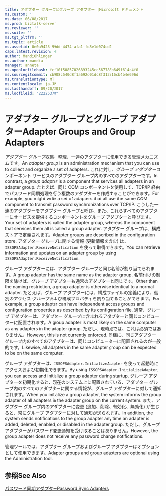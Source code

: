 ```yaml
---
title: アダプター グループとグループ アダプター |Microsoft ドキュメント
ms.custom: ''
ms.date: 06/08/2017
ms.prod: biztalk-server
ms.reviewer: ''
ms.suite: ''
ms.tgt_pltfrm: ''
ms.topic: article
ms.assetid: 0e0a9423-99dd-4474-afa1-fd8e1d074cd1
caps.latest.revision: 4
author: MandiOhlinger
ms.author: mandia
manager: anneta
ms.openlocfilehash: fcf10f50857026893245cc567783b649f614c4f0
ms.sourcegitcommit: cb908c540d8f1a692d01dc8f313e16cb4b4e696d
ms.translationtype: MT
ms.contentlocale: ja-JP
ms.lasthandoff: 09/20/2017
ms.locfileid: "22225378"
---
```

# <a name="adapter-groups-and-group-adapters"></a><span data-ttu-id="70837-102">アダプター グループとグループ アダプター</span><span class="sxs-lookup"><span data-stu-id="70837-102">Adapter Groups and Group Adapters</span></span>
<span data-ttu-id="70837-103">*アダプター グループ*収集、整理、一連のアダプターに使用できる管理メカニズムです。</span><span class="sxs-lookup"><span data-stu-id="70837-103">An *adapter group* is an administration mechanism that you can use to collect and organize a set of adapters.</span></span> <span data-ttu-id="70837-104">これに対し、*グループ アダプター*コンポーネント サービスのアダプター グループ内のすべてのアダプターです。</span><span class="sxs-lookup"><span data-stu-id="70837-104">In contrast, a *group adapter* is a component that services all adapters in an adapter group.</span></span> <span data-ttu-id="70837-105">たとえば、同じ COM コンポーネントを使用して、TCP/IP 経由でパスワード同期処理を行う複数のアダプターを作成することができます。</span><span class="sxs-lookup"><span data-stu-id="70837-105">For example, you might write a set of adapters that all use the same COM component to transmit password synchronizations over TCP/IP.</span></span> <span data-ttu-id="70837-106">こうした一連のアダプターをアダプター グループと呼び、また、これらすべてのアダプターにサービスを提供するコンポーネントをグループ アダプターと呼びます。</span><span class="sxs-lookup"><span data-stu-id="70837-106">Your set of adapters is called the adapter group, whereas the component that services them all is called a group adapter.</span></span> <span data-ttu-id="70837-107">アダプター グループは、構成ストアで定義されます。</span><span class="sxs-lookup"><span data-stu-id="70837-107">Adapter groups are described in the configuration store.</span></span> <span data-ttu-id="70837-108">アダプター グループに関する情報 (更新情報を含む) は、`ISSOPSAdapter.ReceiveNotification` を使って取得できます。</span><span class="sxs-lookup"><span data-stu-id="70837-108">You can retrieve information and updates on an adapter group by using `ISSOPSAdapter.ReceiveNotification`.</span></span>  
  
 <span data-ttu-id="70837-109">グループ アダプターには、アダプター グループと同じ名前が割り当てられます。</span><span class="sxs-lookup"><span data-stu-id="70837-109">A group adapter has the same name as the adapter group.</span></span> <span data-ttu-id="70837-110">名前付けの制限を除けば、グループ アダプターも通常のアダプターと同じです。</span><span class="sxs-lookup"><span data-stu-id="70837-110">Other than the naming restriction, a group adapter is otherwise identical to a normal adapter.</span></span> <span data-ttu-id="70837-111">たとえば、グループ アダプターには、構成ファイルの定義により、個別のアクセス グループおよび構成プロパティを割り当てることができます。</span><span class="sxs-lookup"><span data-stu-id="70837-111">For example, a group adapter can have independent access groups and configuration properties, as described by its configuration file.</span></span> <span data-ttu-id="70837-112">通常、グループ アダプターは、アダプター グループに含まれるアダプターと同じコンピューターに配置されます。</span><span class="sxs-lookup"><span data-stu-id="70837-112">A group adapter is most likely on the same computer as any adapters in the adapter group.</span></span> <span data-ttu-id="70837-113">ただし、現時点では、これは必須ではありません。</span><span class="sxs-lookup"><span data-stu-id="70837-113">However, this is not currently enforced.</span></span> <span data-ttu-id="70837-114">同様に、同じアダプター グループ内のすべてのアダプターは、同じコンピューターに配置されるのが一般的です。</span><span class="sxs-lookup"><span data-stu-id="70837-114">Likewise, all adapters in the same adapter group can be expected to be on the same computer.</span></span>  
  
 <span data-ttu-id="70837-115">グループ アダプターは、`ISSOPSAdapter.InitializeAdapter` を使って起動時にアクセスおよび初期化できます。</span><span class="sxs-lookup"><span data-stu-id="70837-115">By using `ISSOPSAdapter.InitializeAdapter`, you can access and initialize a group adapter during startup.</span></span> <span data-ttu-id="70837-116">グループ アダプターを初期化すると、現在のシステム上に配置されている、アダプター グループ内のすべてのアダプターに関する情報が、グループ アダプターに対して通知されます。</span><span class="sxs-lookup"><span data-stu-id="70837-116">When you initialize a group adapter, the system informs the group adapter of all adapters in the adapter group on the current system.</span></span> <span data-ttu-id="70837-117">また、アダプター グループ内のアダプターに変更 (追加、削除、有効化、無効化) が生じると、常にグループ アダプターに対して通知が送られます。</span><span class="sxs-lookup"><span data-stu-id="70837-117">In addition, the system sends notifications to the group adapter any time an adapter is added, deleted, enabled, or disabled in the adapter group.</span></span> <span data-ttu-id="70837-118">ただし、グループ アダプターがパスワード変更通知を受け取ることはありません。</span><span class="sxs-lookup"><span data-stu-id="70837-118">However, the group adapter does not receive any password change notifications.</span></span>  
  
 <span data-ttu-id="70837-119">管理ツールでは、アダプター グループおよびグループ アダプターはオプションとして使用できます。</span><span class="sxs-lookup"><span data-stu-id="70837-119">Adapter groups and group adapters are optional using the Administration tool.</span></span>  
  
## <a name="see-also"></a><span data-ttu-id="70837-120">参照</span><span class="sxs-lookup"><span data-stu-id="70837-120">See Also</span></span>  
 [<span data-ttu-id="70837-121">パスワード同期アダプター</span><span class="sxs-lookup"><span data-stu-id="70837-121">Password Sync Adapters</span></span>](../core/password-sync-adapters.md)
